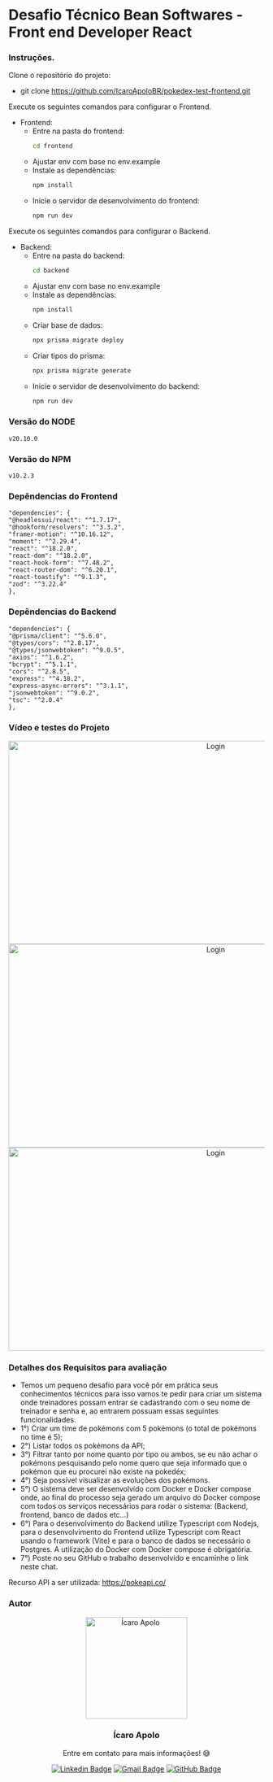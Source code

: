 # Desafio Técnico Bean Softwares - Front end Developer React

### Instruções.

Clone o repositório do projeto:
-  git clone https://github.com/IcaroApoloBR/pokedex-test-frontend.git

Execute os seguintes comandos para configurar o Frontend.
-  Frontend:
    - Entre na pasta do frontend:
      ```bash 
      cd frontend
      ```
    - Ajustar env com base no env.example
    - Instale as dependências:
      ```bash 
      npm install
      ```
    - Inicie o servidor de desenvolvimento do frontend:
      ```bash 
      npm run dev
      ```

Execute os seguintes comandos para configurar o Backend.
-  Backend:
    - Entre na pasta do backend:
      ```bash 
      cd backend
      ```
    - Ajustar env com base no env.example
    - Instale as dependências:
      ```bash 
      npm install
      ```
    - Criar base de dados:
      ```bash 
      npx prisma migrate deploy
      ```
    - Criar tipos do prisma:
      ```bash 
      npx prisma migrate generate
      ```
    - Inicie o servidor de desenvolvimento do backend:
      ```bash 
      npm run dev
      ```

### Versão do NODE   
    v20.10.0
### Versão do NPM   
    v10.2.3
    
### Depêndencias do Frontend
    "dependencies": {
    "@headlessui/react": "^1.7.17",
    "@hookform/resolvers": "^3.3.2",
    "framer-motion": "^10.16.12",
    "moment": "^2.29.4",
    "react": "^18.2.0",
    "react-dom": "^18.2.0",
    "react-hook-form": "^7.48.2",
    "react-router-dom": "^6.20.1",
    "react-toastify": "^9.1.3",
    "zod": "^3.22.4"
    },

### Depêndencias do Backend
    "dependencies": {
    "@prisma/client": "^5.6.0",
    "@types/cors": "^2.8.17",
    "@types/jsonwebtoken": "^9.0.5",
    "axios": "^1.6.2",
    "bcrypt": "^5.1.1",
    "cors": "^2.8.5",
    "express": "^4.18.2",
    "express-async-errors": "^3.1.1",
    "jsonwebtoken": "^9.0.2",
    "tsc": "^2.0.4"
    },

### Vídeo e testes do Projeto
<div align="center">
<img src="github/system.gif" alt="Login" width="800" height="400">
</div>
<div align="center">
<img src="github/auth.gif" alt="Login" width="800" height="400">
</div>
<div align="center">
<img src="github/responsive.gif" alt="Login" width="800" height="400">
</div>

### Detalhes dos Requisitos para avaliação
- Temos um pequeno desafio para você pôr em prática seus conhecimentos técnicos para isso vamos te pedir para criar um sistema onde treinadores possam entrar se cadastrando com o seu nome de treinador e senha e, ao entrarem possuam essas seguintes funcionalidades.
- 1°) Criar um time de pokémons com 5 pokémons (o total de pokémons no time é 5);
- 2°) Listar todos os pokémons da API;
- 3°) Filtrar tanto por nome quanto por tipo ou ambos, se eu não achar o pokémons pesquisando pelo nome quero que seja informado que o pokémon que eu procurei não existe na pokedéx;
- 4°) Seja possível visualizar as evoluções dos pokémons.
- 5°) O sistema deve ser desenvolvido com Docker e Docker compose onde, ao final do processo seja gerado um arquivo do Docker compose com todos os serviços necessários para rodar o sistema: (Backend, frontend, banco de dados etc...)
- 6°) Para o desenvolvimento do Backend utilize Typescript com Nodejs, para o desenvolvimento do Frontend utilize Typescript com React usando o framework (Vite) e para o banco de dados se necessário o Postgres. A utilização do Docker com Docker compose é obrigatória.
- 7°) Poste no seu GitHub o trabalho desenvolvido e encaminhe o link neste chat.

Recurso API a ser utilizada: https://pokeapi.co/

### Autor

<p align="center">
  <img width="200px" alt="Ícaro Apolo" title="Ícaro Apolo" src="https://github.com/IcaroApoloBR.png" />

  <h3 align="center">Ícaro Apolo</h3>

  <p align="center">
    Entre em contato para mais informações! 😅
  </p>
</p>

<div align="center">

[![Linkedin Badge](https://img.shields.io/badge/-LinkedIn-1f6feb?style=flat-square&logo=Linkedin&logoColor=white&link=https://www.linkedin.com/in/icaroapolo/)](https://www.linkedin.com/in/icaroapolo/)
[![Gmail Badge](https://img.shields.io/badge/-apoloraci@gmail.com-1f6feb?style=flat-square&logo=Gmail&logoColor=white&link=mailto:apoloraci@gmail.com)](mailto:apoloraci@gmail.com)
[![GitHub Badge](https://img.shields.io/badge/-GitHub-1f6feb?style=flat-square&logo=GitHub&logoColor=white&link=https://github.com/IcaroApoloBR)](https://github.com/IcaroApoloBR)

</div>